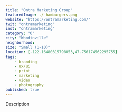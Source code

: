```yaml
---
title: "Ontra Marketing Group"
featuredImage: ./-hamburgers.png
website: "https://ontramarketing.com/"
twit: "ontramarketing"
inst: "ontramarketing"
category: "O"
city: "Woodinville"
neighborhood:
size: "Small (1-10)"
location: [-122.16480315798053,47.756174562295755]
tags:
    - branding
    - ux/ui
    - print
    - marketing
    - video
    - photography
published: true
---
```


Description

